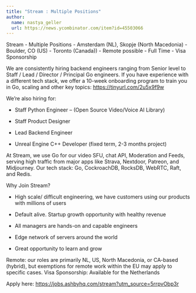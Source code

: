 ```yaml
---
title: "Stream : Multiple Positions"
author:
  name: nastya_geller
  url: https://news.ycombinator.com/item?id=45503066
---
```

Stream - Multiple Positions - Amsterdam (NL), Skopje (North Macedonia) -  Boulder, CO (US) - Toronto (Canada)) - Remote possible - Full Time - Visa Sponsorship

We are consistently hiring backend engineers ranging from Senior level to Staff &#x2F; Lead &#x2F; Director &#x2F; Principal Go engineers. If you have experience with a different tech stack, we offer a 10-week onboarding program to train you in Go, scaling and other key topics: <a href="https:&#x2F;&#x2F;tinyurl.com&#x2F;2u5x9f9w" rel="nofollow">https:&#x2F;&#x2F;tinyurl.com&#x2F;2u5x9f9w</a>

We’re also hiring for:

* Staff Python Engineer – (Open Source Video&#x2F;Voice AI Library)

* Staff Product Designer

* Lead Backend Engineer

* Unreal Engine C++ Developer (fixed term, 2-3 months project)

At Stream, we use Go for our video SFU, chat API, Moderation and Feeds, serving high traffic from major apps like Strava, Nextdoor, Patreon, and Midjourney. Our tech stack: Go, CockroachDB, RocksDB, WebRTC, Raft, and Redis.

Why Join Stream?

* High scale&#x2F; difficult engineering, we have customers using our products with millions of users

* Default alive. Startup growth opportunity with healthy revenue

* All managers are hands-on and capable engineers

* Edge network of servers around the world

* Great opportunity to learn and grow

Remote: our roles are primarily NL, US, North Macedonia, or CA-based (hybrid), but exemptions for remote work within the EU may apply to specific cases.
Visa Sponsorship: Available for the Netherlands

Apply here: <a href="https:&#x2F;&#x2F;jobs.ashbyhq.com&#x2F;stream?utm_source=5rrpvObp3r" rel="nofollow">https:&#x2F;&#x2F;jobs.ashbyhq.com&#x2F;stream?utm_source=5rrpvObp3r</a>
<JobApplication />
